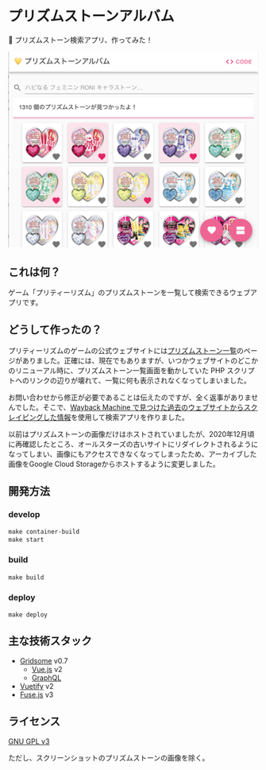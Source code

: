 # プリズムストーンアルバム

💛 プリズムストーン検索アプリ、作ってみた！

![screenshot](screenshot.png)

## これは何？

ゲーム「プリティーリズム」のプリズムストーンを一覧して検索できるウェブアプリです。

## どうして作ったの？

プリティーリズムのゲームの公式ウェブサイトには[プリズムストーン一覧](http://prettyrhythm.jp/list/as/index.php)のページがありました。正確には、現在でもありますが、いつかウェブサイトのどこかのリニューアル時に、プリズムストーン一覧画面を動かしていた PHP スクリプトへのリンクの辺りが壊れて、一覧に何も表示されなくなってしまいました。

お問い合わせから修正が必要であることは伝えたのですが、全く返事がありませんでした。そこで、[Wayback Machine で見つけた過去のウェブサイトからスクレイピングした情報](https://github.com/sakuramochi0/prettyrhythm-prismstone-scrapy)を使用して検索アプリを作りました。

以前はプリズムストーンの画像だけはホストされていましたが、2020年12月頃に再確認したところ、オールスターズの古いサイトにリダイレクトされるようになってしまい、画像にもアクセスできなくなってしまったため、アーカイブした画像をGoogle Cloud Storageからホストするように変更しました。

## 開発方法

### develop

```console
make container-build
make start
```

### build

```console
make build
```

### deploy

```console
make deploy
```

## 主な技術スタック

- [Gridsome](https://gridsome.org/) v0.7
  - [Vue.js](http://vuejs.org/) v2
  - [GraphQL](http://graphql.org/)
- [Vuetify](https://vuetifyjs.com/) v2
- [Fuse.js](https://fusejs.io/) v3

## ライセンス

[GNU GPL v3](./LICENSE)

ただし、スクリーンショットのプリズムストーンの画像を除く。
